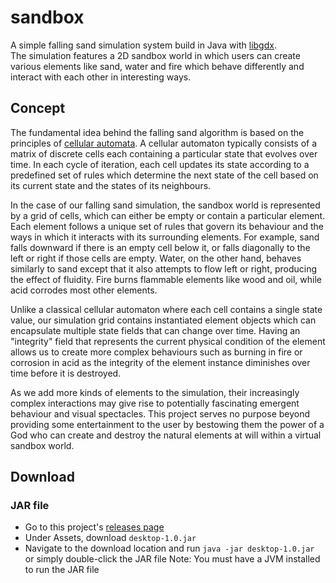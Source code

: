 # sandbox
A simple falling sand simulation system build in Java with [libgdx](https://github.com/libgdx/libgdx).  
The simulation features a 2D sandbox world in which users can create various elements like sand, water and fire which behave differently and interact with each other in interesting ways.

## Concept
The fundamental idea behind the falling sand algorithm is based on the principles of [cellular automata](https://en.wikipedia.org/wiki/Cellular_automaton). A cellular automaton typically consists of a matrix of discrete cells each containing a particular state that evolves over time. In each cycle of iteration, each cell updates its state according to a predefined set of rules which determine the next state of the cell based on its current state and the states of its neighbours.

In the case of our falling sand simulation, the sandbox world is represented by a grid of cells, which can either be empty or contain a particular element. Each element follows a unique set of rules that govern its behaviour and the ways in which it interacts with its surrounding elements. For example, sand falls downward if there is an empty cell below it, or falls diagonally to the left or right if those cells are empty. Water, on the other hand, behaves similarly to sand except that it also attempts to flow left or right, producing the effect of fluidity. Fire burns flammable elements like wood and oil, while acid corrodes most other elements. 

Unlike a classical cellular automaton where each cell contains a single state value, our simulation grid contains instantiated element objects which can encapsulate multiple state fields that can change over time. Having an "integrity" field that represents the current physical condition of the element allows us to create more complex behaviours such as burning in fire or corrosion in acid as the integrity of the element instance diminishes over time before it is destroyed.

As we add more kinds of elements to the simulation, their increasingly complex interactions may give rise to potentially fascinating emergent behaviour and visual spectacles. This project serves no purpose beyond providing some entertainment to the user by bestowing them the power of a God who can create and destroy the natural elements at will within a virtual sandbox world.

## Download
### JAR file
- Go to this project's [releases page](https://github.com/Glenn-Chiang/sandbox/releases)
- Under Assets, download `desktop-1.0.jar`
- Navigate to the download location and run `java -jar desktop-1.0.jar` or simply double-click the JAR file
Note: You must have a JVM installed to run the JAR file
  

